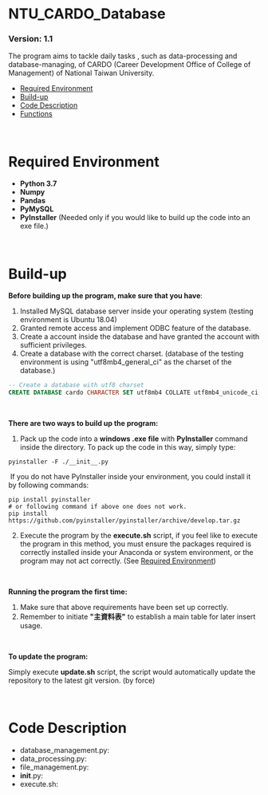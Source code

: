 # NTU_CARDO_Database

###  **Version**: 1.1

The program aims to tackle daily tasks , such as data-processing and database-managing, of CARDO (Career Development Office of College of Management) of National Taiwan University. 

* [Required Environment](#required-environment)
* [Build-up](#build-up)
* [Code Description](#code-description)
* [Functions](#functions)

<br>

# Required Environment
* **Python 3.7**
* **Numpy**
* **Pandas**
* **PyMySQL**
* **PyInstaller** (Needed only if you would like to build up the code into an exe file.)

<br>

# Build-up

**Before building up the program, make sure that you have**:

1. Installed MySQL database server inside your operating system (testing environment is Ubuntu 18.04)
2. Granted remote access and implement ODBC feature of the database.
3. Create a account inside the database and have granted the account with sufficient privileges.
4. Create a database with the correct charset. (database of the testing environment is using "utf8mb4_general_ci" as the charset of the database.)

```sql
-- Create a database with utf8 charset
CREATE DATABASE cardo CHARACTER SET utf8mb4 COLLATE utf8mb4_unicode_ci;
```

<br>

**There are two ways to build up the program:**

1. Pack up the code into a **windows .exe file** with **PyInstaller** command inside the directory. To pack up the code in this way, simply type:

```shell
pyinstaller -F ./__init__.py
```

​	If you do not have PyInstaller inside your environment, you could install it by following commands:

```shell
pip install pyinstaller
# or following command if above one does not work.
pip install https://github.com/pyinstaller/pyinstaller/archive/develop.tar.gz
```

2. Execute the program by the **execute.sh** script, if you feel like to execute the program in this method, you must ensure the packages required is correctly installed inside your Anaconda or system environment, or the program may not act correctly. (See [Required Environment](#required-environment]))

<br>

**Running the program the first time:**

1. Make sure that above requirements have been set up correctly.
2. Remember to initiate **"主資料表"** to establish a main table for later insert usage.

<br>

**To update the program:**

  Simply execute **update.sh** script, the script would automatically update the repository to the latest git version. (by force)

<br>

# Code Description

* database_management.py:
* data_processing.py:
* file_management.py:
* __init__.py:
* execute.sh:

